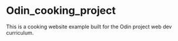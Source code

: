 # Odin_cooking_project
This is a cooking website example built for the Odin project web dev curriculum.
